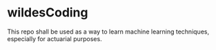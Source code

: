 # wildesCoding
This repo shall be used as a way to learn machine learning techniques, especially for actuarial purposes. 
